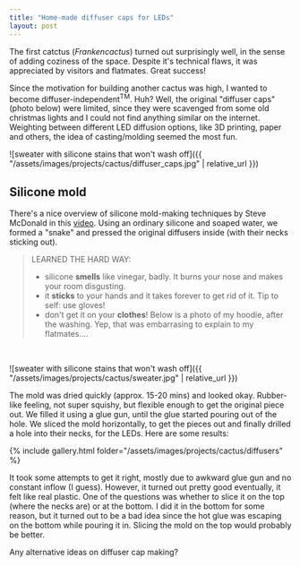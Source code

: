 ```yaml
---
title: "Home-made diffuser caps for LEDs"
layout: post
---
```




The first catctus (*Frankencactus*) turned out surprisingly well, in the sense of adding coziness of the space. Despite it's technical flaws, it was appreciated by visitors and flatmates. Great success!

Since the motivation for building another cactus was high, I wanted to become diffuser-independent<sup>TM</sup>. Huh? Well, the original "diffuser caps" (photo below) were limited, since they were scavenged from some old christmas lights and I could not find anything similar on the internet. Weighting between different LED diffusion options, like 3D printing, paper and others, the idea of casting/molding seemed the most fun.

![sweater with silicone stains that won't wash off]({{ "/assets/images/projects/cactus/diffuser_caps.jpg" | relative_url }})

## Silicone mold

There's a nice overview of silicone mold-making techniques by Steve McDonald in this [video](https://www.youtube.com/watch?v=lZeQNih7MuI). Using an ordinary silicone and soaped water, we formed a "snake" and pressed the original diffusers inside (with their necks sticking out).



> LEARNED THE HARD WAY:
>
> - silicone **smells** like vinegar, badly. It burns your nose and makes your room disgusting.
> - it **sticks** to your hands and it takes forever to get rid of it. Tip to self: use gloves!
> - don't get it on your **clothes**! Below is a photo of my hoodie, after the washing. Yep, that was embarrasing to explain to my flatmates....



<br>

![sweater with silicone stains that won't wash off]({{ "/assets/images/projects/cactus/sweater.jpg" | relative_url }})



The mold was dried quickly (approx. 15-20 mins) and looked okay. Rubber-like feeling, not super squishy, but flexible enough to get the original piece out. We filled it using a glue gun, until the glue started pouring out of the hole. We sliced the mold horizontally, to get the pieces out and finally drilled a hole into their necks, for the LEDs. Here are some results:

{% include gallery.html folder="/assets/images/projects/cactus/diffusers" %}

It took some attempts to get it right, mostly due to awkward glue gun and no constant inflow (I guess). However, it turned out pretty good eventually, it felt like real plastic. One of the questions was whether to slice it on the top (where the necks are) or at the bottom. I did it in the bottom for some reason, but it turned out to be a bad idea since the hot glue was escaping on the bottom while pouring it in. Slicing the mold on the top would probably be better.

Any alternative ideas on diffuser cap making? 






